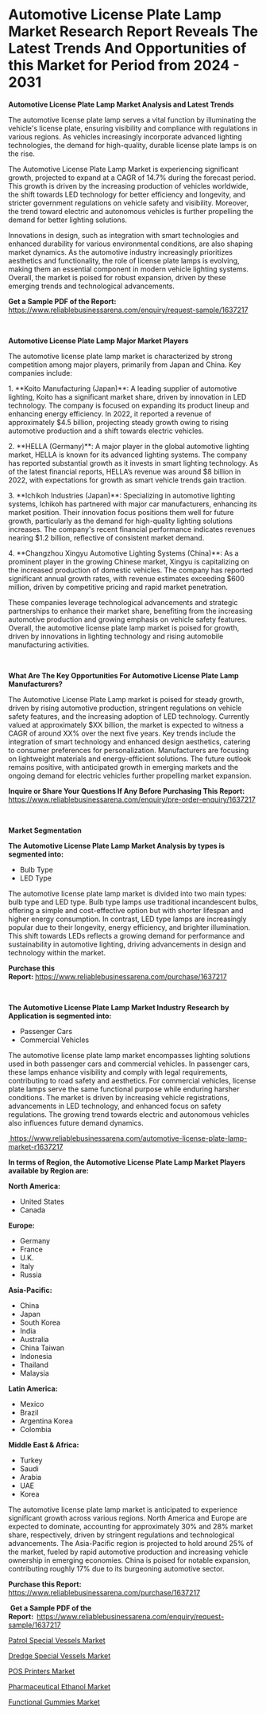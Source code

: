 <p><h1>Automotive License Plate Lamp Market Research Report Reveals The Latest Trends And Opportunities of this Market for Period from 2024 - 2031</h1></p><p><strong>Automotive License Plate Lamp Market Analysis and Latest Trends</strong></p>
<p><p>The automotive license plate lamp serves a vital function by illuminating the vehicle's license plate, ensuring visibility and compliance with regulations in various regions. As vehicles increasingly incorporate advanced lighting technologies, the demand for high-quality, durable license plate lamps is on the rise. </p><p>The Automotive License Plate Lamp Market is experiencing significant growth, projected to expand at a CAGR of 14.7% during the forecast period. This growth is driven by the increasing production of vehicles worldwide, the shift towards LED technology for better efficiency and longevity, and stricter government regulations on vehicle safety and visibility. Moreover, the trend toward electric and autonomous vehicles is further propelling the demand for better lighting solutions.</p><p>Innovations in design, such as integration with smart technologies and enhanced durability for various environmental conditions, are also shaping market dynamics. As the automotive industry increasingly prioritizes aesthetics and functionality, the role of license plate lamps is evolving, making them an essential component in modern vehicle lighting systems. Overall, the market is poised for robust expansion, driven by these emerging trends and technological advancements.</p></p>
<p><strong>Get a Sample PDF of the Report:&nbsp;</strong> <a href="https://www.reliablebusinessarena.com/enquiry/request-sample/1637217?utm_campaign=1331&utm_medium=2&utm_source=Github&utm_content=ia&utm_term=02102024&utm_id=automotive-license-plate-lamp">https://www.reliablebusinessarena.com/enquiry/request-sample/1637217</a></p>
<p>&nbsp;</p>
<p><strong>Automotive License Plate Lamp Major Market Players</strong></p>
<p><p>The automotive license plate lamp market is characterized by strong competition among major players, primarily from Japan and China. Key companies include:</p><p>1. **Koito Manufacturing (Japan)**: A leading supplier of automotive lighting, Koito has a significant market share, driven by innovation in LED technology. The company is focused on expanding its product lineup and enhancing energy efficiency. In 2022, it reported a revenue of approximately $4.5 billion, projecting steady growth owing to rising automotive production and a shift towards electric vehicles.</p><p>2. **HELLA (Germany)**: A major player in the global automotive lighting market, HELLA is known for its advanced lighting systems. The company has reported substantial growth as it invests in smart lighting technology. As of the latest financial reports, HELLA’s revenue was around $8 billion in 2022, with expectations for growth as smart vehicle trends gain traction.</p><p>3. **Ichikoh Industries (Japan)**: Specializing in automotive lighting systems, Ichikoh has partnered with major car manufacturers, enhancing its market position. Their innovation focus positions them well for future growth, particularly as the demand for high-quality lighting solutions increases. The company's recent financial performance indicates revenues nearing $1.2 billion, reflective of consistent market demand.</p><p>4. **Changzhou Xingyu Automotive Lighting Systems (China)**: As a prominent player in the growing Chinese market, Xingyu is capitalizing on the increased production of domestic vehicles. The company has reported significant annual growth rates, with revenue estimates exceeding $600 million, driven by competitive pricing and rapid market penetration.</p><p>These companies leverage technological advancements and strategic partnerships to enhance their market share, benefiting from the increasing automotive production and growing emphasis on vehicle safety features. Overall, the automotive license plate lamp market is poised for growth, driven by innovations in lighting technology and rising automobile manufacturing activities.</p></p>
<p>&nbsp;</p>
<p><strong>What Are The Key Opportunities For Automotive License Plate Lamp Manufacturers?</strong></p>
<p><p>The Automotive License Plate Lamp market is poised for steady growth, driven by rising automotive production, stringent regulations on vehicle safety features, and the increasing adoption of LED technology. Currently valued at approximately $XX billion, the market is expected to witness a CAGR of around XX% over the next five years. Key trends include the integration of smart technology and enhanced design aesthetics, catering to consumer preferences for personalization. Manufacturers are focusing on lightweight materials and energy-efficient solutions. The future outlook remains positive, with anticipated growth in emerging markets and the ongoing demand for electric vehicles further propelling market expansion.</p></p>
<p><strong>Inquire or Share Your Questions If Any Before Purchasing This Report:</strong> <a href="https://www.reliablebusinessarena.com/enquiry/pre-order-enquiry/1637217?utm_campaign=1331&utm_medium=2&utm_source=Github&utm_content=ia&utm_term=02102024&utm_id=automotive-license-plate-lamp">https://www.reliablebusinessarena.com/enquiry/pre-order-enquiry/1637217</a></p>
<p>&nbsp;</p>
<p><strong>Market Segmentation</strong></p>
<p><strong>The Automotive License Plate Lamp Market Analysis by types is segmented into:</strong></p>
<p><ul><li>Bulb Type</li><li>LED Type</li></ul></p>
<p><p>The automotive license plate lamp market is divided into two main types: bulb type and LED type. Bulb type lamps use traditional incandescent bulbs, offering a simple and cost-effective option but with shorter lifespan and higher energy consumption. In contrast, LED type lamps are increasingly popular due to their longevity, energy efficiency, and brighter illumination. This shift towards LEDs reflects a growing demand for performance and sustainability in automotive lighting, driving advancements in design and technology within the market.</p></p>
<p><strong>Purchase this Report:&nbsp;</strong><a href="https://www.reliablebusinessarena.com/purchase/1637217?utm_campaign=1331&utm_medium=2&utm_source=Github&utm_content=ia&utm_term=02102024&utm_id=automotive-license-plate-lamp">https://www.reliablebusinessarena.com/purchase/1637217</a></p>
<p>&nbsp;</p>
<p><strong>The Automotive License Plate Lamp Market Industry Research by Application is segmented into:</strong></p>
<p><ul><li>Passenger Cars</li><li>Commercial Vehicles</li></ul></p>
<p><p>The automotive license plate lamp market encompasses lighting solutions used in both passenger cars and commercial vehicles. In passenger cars, these lamps enhance visibility and comply with legal requirements, contributing to road safety and aesthetics. For commercial vehicles, license plate lamps serve the same functional purpose while enduring harsher conditions. The market is driven by increasing vehicle registrations, advancements in LED technology, and enhanced focus on safety regulations. The growing trend towards electric and autonomous vehicles also influences future demand dynamics.</p></p>
<p><a href="https://www.reliablebusinessarena.com/automotive-license-plate-lamp-market-r1637217?utm_campaign=1331&utm_medium=2&utm_source=Github&utm_content=ia&utm_term=02102024&utm_id=automotive-license-plate-lamp">&nbsp;https://www.reliablebusinessarena.com/automotive-license-plate-lamp-market-r1637217</a></p>
<p><strong>In terms of Region, the Automotive License Plate Lamp Market Players available by Region are:</strong></p>
<p>
    <p> <strong> North America: </strong>
        <ul>
            <li>United States</li>
            <li>Canada</li>
        </ul>
        </p> 
    <p> <strong> Europe: </strong>
        <ul>
            <li>Germany</li>
            <li>France</li>
            <li>U.K.</li>
            <li>Italy</li>
            <li>Russia</li>
        </ul>
        </p> 
    <p> <strong> Asia-Pacific: </strong>
        <ul>
            <li>China</li>
            <li>Japan</li>
            <li>South Korea</li>
            <li>India</li>
            <li>Australia</li>
            <li>China Taiwan</li>
            <li>Indonesia</li>
            <li>Thailand</li>
            <li>Malaysia</li>
        </ul>
        </p> 
    <p> <strong> Latin America: </strong>
        <ul>
            <li>Mexico</li>
            <li>Brazil</li>
            <li>Argentina Korea</li>
            <li>Colombia</li>
        </ul>
        </p> 
    <p> <strong> Middle East & Africa: </strong>
        <ul>
            <li>Turkey</li>
            <li>Saudi</li>
            <li>Arabia</li>
            <li>UAE</li>
            <li>Korea</li>
        </ul>
    </p>
    </p>
<p><p>The automotive license plate lamp market is anticipated to experience significant growth across various regions. North America and Europe are expected to dominate, accounting for approximately 30% and 28% market share, respectively, driven by stringent regulations and technological advancements. The Asia-Pacific region is projected to hold around 25% of the market, fueled by rapid automotive production and increasing vehicle ownership in emerging economies. China is poised for notable expansion, contributing roughly 17% due to its burgeoning automotive sector.</p></p>
<p><strong>Purchase this Report: </strong><a href="https://www.reliablebusinessarena.com/purchase/1637217?utm_campaign=1331&utm_medium=2&utm_source=Github&utm_content=ia&utm_term=02102024&utm_id=automotive-license-plate-lamp">https://www.reliablebusinessarena.com/purchase/1637217</a></p>
<p>&nbsp;<strong>Get a Sample PDF of the Report:&nbsp;&nbsp;</strong><a href="https://www.reliablebusinessarena.com/enquiry/request-sample/1637217?utm_campaign=1331&utm_medium=2&utm_source=Github&utm_content=ia&utm_term=02102024&utm_id=automotive-license-plate-lamp">https://www.reliablebusinessarena.com/enquiry/request-sample/1637217</a></p>
<p><strong></strong></p>
<p><p><a href="https://issuu.com/reportprime-2/docs/patrol-special-vessels-market-size-_55794e002cbc20?utm_campaign=1331&utm_medium=2&utm_source=Github&utm_content=ia&utm_term=02102024&utm_id=automotive-license-plate-lamp">Patrol Special Vessels Market</a></p><p><a href="https://issuu.com/reportprime-2/docs/dredge-special-vessels-market-size-_5d671c5b827e35?utm_campaign=1331&utm_medium=2&utm_source=Github&utm_content=ia&utm_term=02102024&utm_id=automotive-license-plate-lamp">Dredge Special Vessels Market</a></p><p><a href="https://www.linkedin.com/pulse/pos-printers-market-research-report-exploring-size-revenue-analysis-a7jtc?trackingId=vaT9amhxSoWlPy5xfBLADg%3D%3D&utm_campaign=1331&utm_medium=2&utm_source=Github&utm_content=ia&utm_term=02102024&utm_id=automotive-license-plate-lamp">POS Printers Market</a></p><p><a href="https://www.linkedin.com/pulse/pharmaceutical-ethanol-market-growth-outlook-from-2024-2031-r4awe?trackingId=sMSDdWoERymc4aktNYgp0A%3D%3D&utm_campaign=1331&utm_medium=2&utm_source=Github&utm_content=ia&utm_term=02102024&utm_id=automotive-license-plate-lamp">Pharmaceutical Ethanol Market</a></p><p><a href="https://www.linkedin.com/pulse/strategic-market-insights-global-functional-gummies-2024-2031-nfinf?trackingId=RuVuaqt0S8uzukzJK8JQ7w%3D%3D&utm_campaign=1331&utm_medium=2&utm_source=Github&utm_content=ia&utm_term=02102024&utm_id=automotive-license-plate-lamp">Functional Gummies Market</a></p></p>